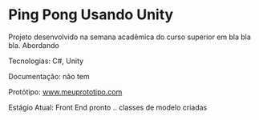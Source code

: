 # Ping Pong Usando Unity
Projeto desenvolvido na semana acadêmica do curso superior em bla bla bla.
Abordando

Tecnologias: C#, Unity

Documentação: não tem

Protótipo: www.meuprototipo.com

Estágio Atual: Front End pronto .. classes de modelo criadas
